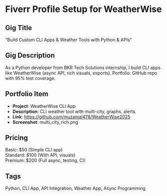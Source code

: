 # Fiverr Profile Setup for WeatherWise

## Gig Title
"Build Custom CLI Apps & Weather Tools with Python & APIs"

## Gig Description
As a Python developer from BKR Tech Solutions internship, I build CLI apps like WeatherWise (async API, rich visuals, exports). Portfolio: GitHub repo with 95% test coverage.

## Portfolio Item
- **Project**: WeatherWise CLI App  
- **Description**: CLI weather tool with multi-city, graphs, alerts.  
- **Link**: https://github.com/muzamal478/WeatherWise2025  
- **Screenshot**: multi_city_rich.png

## Pricing
Basic: $50 (Simple CLI app)  
Standard: $100 (With API, visuals)  
Premium: $200 (Full async, testing, CI)

## Tags
Python, CLI App, API Integration, Weather App, Async Programming